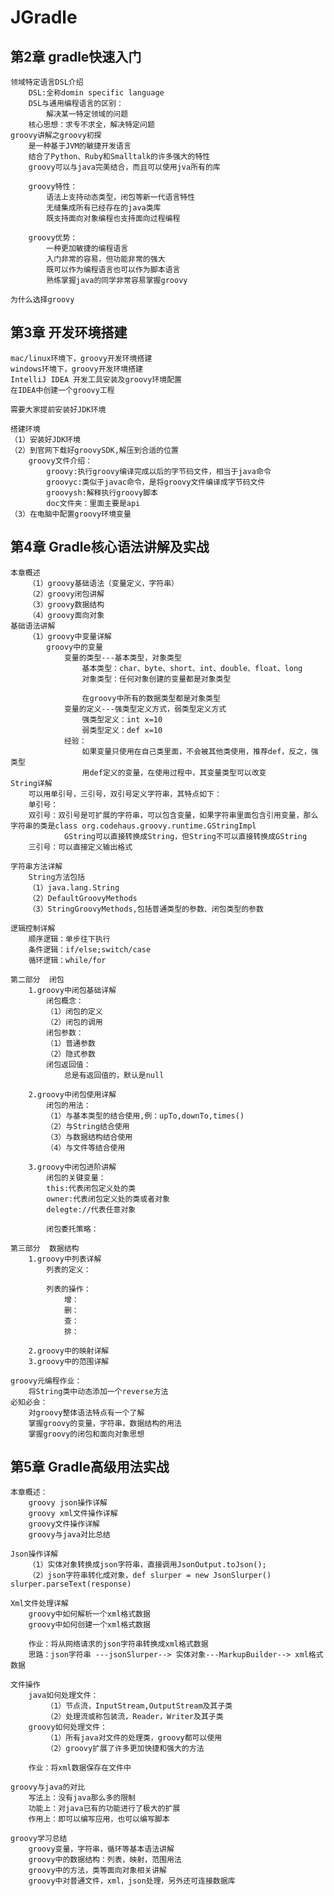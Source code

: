 # JGradle

## 第2章 gradle快速入门
    领域特定语言DSL介绍
        DSL:全称domin specific language
        DSL与通用编程语言的区别：
            解决某一特定领域的问题
        核心思想：求专不求全，解决特定问题
    groovy讲解之groovy初探
        是一种基于JVM的敏捷开发语言
        结合了Python、Ruby和Smalltalk的许多强大的特性
        groovy可以与java完美结合，而且可以使用jva所有的库
        
        groovy特性：
            语法上支持动态类型，闭包等新一代语言特性
            无缝集成所有已经存在的java类库
            既支持面向对象编程也支持面向过程编程
        
        groovy优势：
            一种更加敏捷的编程语言
            入门非常的容易，但功能非常的强大
            既可以作为编程语言也可以作为脚本语言
            熟练掌握java的同学非常容易掌握groovy
            
    为什么选择groovy
    
## 第3章 开发环境搭建
    mac/linux环境下，groovy开发环境搭建
    windows环境下，groovy开发环境搭建
    IntelliJ IDEA 开发工具安装及groovy环境配置
    在IDEA中创建一个groovy工程
    
    需要大家提前安装好JDK环境
    
    搭建环境
    （1）安装好JDK环境
    （2）到官网下载好groovySDK,解压到合适的位置
        groovy文件介绍：
            groovy:执行groovy编译完成以后的字节码文件，相当于java命令
            groovyc:类似于javac命令，是将groovy文件编译成字节码文件
            groovysh:解释执行groovy脚本
            doc文件夹：里面主要是api
    （3）在电脑中配置groovy环境变量
    
## 第4章 Gradle核心语法讲解及实战    
    本章概述
        （1）groovy基础语法（变量定义，字符串）
        （2）groovy闭包讲解
        （3）groovy数据结构
        （4）groovy面向对象
    基础语法讲解
        （1）groovy中变量详解
            groovy中的变量
                变量的类型---基本类型，对象类型
                    基本类型：char、byte、short、int、double、float、long
                    对象类型：任何对象创建的变量都是对象类型
                    
                    在groovy中所有的数据类型都是对象类型
                变量的定义---强类型定义方式，弱类型定义方式
                    强类型定义：int x=10
                    弱类型定义：def x=10
                经验：
                    如果变量只使用在自己类里面，不会被其他类使用，推荐def，反之，强类型
                    用def定义的变量，在使用过程中，其变量类型可以改变
    String详解
        可以用单引号，三引号，双引号定义字符串，其特点如下：
        单引号：
        双引号：双引号是可扩展的字符串，可以包含变量，如果字符串里面包含引用变量，那么字符串的类是class org.codehaus.groovy.runtime.GStringImpl
                GString可以直接转换成String，但String不可以直接转换成GString
        三引号：可以直接定义输出格式
        
    字符串方法详解
        String方法包括
        （1）java.lang.String
        （2）DefaultGroovyMethods
        （3）StringGroovyMethods,包括普通类型的参数、闭包类型的参数
        
    逻辑控制详解
        顺序逻辑：单步往下执行
        条件逻辑：if/else;switch/case
        循环逻辑：while/for
        
    第二部分  闭包
        1.groovy中闭包基础详解
            闭包概念：
            （1）闭包的定义
            （2）闭包的调用
            闭包参数：
            （1）普通参数
            （2）隐式参数
            闭包返回值：
                总是有返回值的，默认是null
                
        2.groovy中闭包使用详解
            闭包的用法：
            （1）与基本类型的结合使用,例：upTo,downTo,times()
            （2）与String结合使用
            （3）与数据结构结合使用
            （4）与文件等结合使用
            
        3.groovy中闭包进阶讲解
            闭包的关键变量：
            this:代表闭包定义处的类
            owner:代表闭包定义处的类或者对象
            delegte://代表任意对象
        
            闭包委托策略：
                
    第三部分  数据结构
        1.groovy中列表详解
            列表的定义：
            
            列表的操作：
                增：
                删：
                查：
                排：
            
        2.groovy中的映射详解
        3.groovy中的范围详解   
        
    groovy元编程作业：
        将String类中动态添加一个reverse方法
    必知必会：
        对groovy整体语法特点有一个了解
        掌握groovy的变量，字符串，数据结构的用法
        掌握groovy的闭包和面向对象思想
        
## 第5章 Gradle高级用法实战
    本章概述：
        groovy json操作详解
        groovy xml文件操作详解
        groovy文件操作详解
        groovy与java对比总结
        
    Json操作详解
        （1）实体对象转换成json字符串，直接调用JsonOutput.toJson();
        （2）json字符串转化成对象，def slurper = new JsonSlurper()  slurper.parseText(response)
        
    Xml文件处理详解
        groovy中如何解析一个xml格式数据
        groovy中如何创建一个xml格式数据
        
        作业：将从网络请求的json字符串转换成xml格式数据
        思路：json字符串 ---jsonSlurper--> 实体对象---MarkupBuilder--> xml格式数据
        
    文件操作
        java如何处理文件：
            （1）节点流，InputStream,OutputStream及其子类
            （2）处理流或称包装流，Reader，Writer及其子类
        groovy如何处理文件：
            （1）所有java对文件的处理类，groovy都可以使用
            （2）groovy扩展了许多更加快捷和强大的方法
            
        作业：将xml数据保存在文件中
            
    groovy与java的对比
        写法上：没有java那么多的限制
        功能上：对java已有的功能进行了极大的扩展
        作用上：即可以编写应用，也可以编写脚本
        
    groovy学习总结
        groovy变量，字符串，循环等基本语法讲解
        groovy中的数据结构：列表，映射，范围用法
        groovy中的方法，类等面向对象相关讲解
        groovy中对普通文件，xml，json处理，另外还可连接数据库